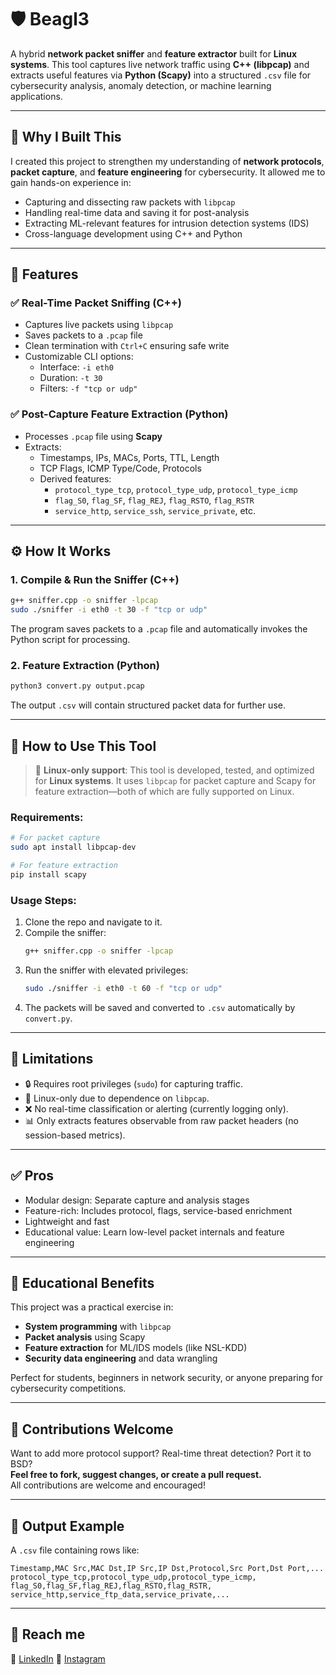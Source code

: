# 🛡️ Beagl3

A hybrid **network packet sniffer** and **feature extractor** built for **Linux systems**. This tool captures live network traffic using **C++ (libpcap)** and extracts useful features via **Python (Scapy)** into a structured `.csv` file for cybersecurity analysis, anomaly detection, or machine learning applications.

---

## 🎯 Why I Built This

I created this project to strengthen my understanding of **network protocols**, **packet capture**, and **feature engineering** for cybersecurity. It allowed me to gain hands-on experience in:

- Capturing and dissecting raw packets with `libpcap`
- Handling real-time data and saving it for post-analysis
- Extracting ML-relevant features for intrusion detection systems (IDS)
- Cross-language development using C++ and Python

---

## 📌 Features

### ✅ Real-Time Packet Sniffing (C++)
- Captures live packets using `libpcap`
- Saves packets to a `.pcap` file
- Clean termination with `Ctrl+C` ensuring safe write
- Customizable CLI options:
  - Interface: `-i eth0`
  - Duration: `-t 30`
  - Filters: `-f "tcp or udp"`

### ✅ Post-Capture Feature Extraction (Python)
- Processes `.pcap` file using **Scapy**
- Extracts:
  - Timestamps, IPs, MACs, Ports, TTL, Length
  - TCP Flags, ICMP Type/Code, Protocols
  - Derived features:
    - `protocol_type_tcp`, `protocol_type_udp`, `protocol_type_icmp`
    - `flag_S0`, `flag_SF`, `flag_REJ`, `flag_RSTO`, `flag_RSTR`
    - `service_http`, `service_ssh`, `service_private`, etc.

---

## ⚙️ How It Works

### 1. Compile & Run the Sniffer (C++)

```bash
g++ sniffer.cpp -o sniffer -lpcap
sudo ./sniffer -i eth0 -t 30 -f "tcp or udp"
```

The program saves packets to a `.pcap` file and automatically invokes the Python script for processing.

### 2. Feature Extraction (Python)

```bash
python3 convert.py output.pcap
```

The output `.csv` will contain structured packet data for further use.

---

## 🚀 How to Use This Tool

> 🐧 **Linux-only support**: This tool is developed, tested, and optimized for **Linux systems**. It uses `libpcap` for packet capture and Scapy for feature extraction—both of which are fully supported on Linux.

### Requirements:

```bash
# For packet capture
sudo apt install libpcap-dev

# For feature extraction
pip install scapy
```

### Usage Steps:

1. Clone the repo and navigate to it.
2. Compile the sniffer:
   ```bash
   g++ sniffer.cpp -o sniffer -lpcap
   ```
3. Run the sniffer with elevated privileges:
   ```bash
   sudo ./sniffer -i eth0 -t 60 -f "tcp or udp"
   ```
4. The packets will be saved and converted to `.csv` automatically by `convert.py`.

---

## 🛑 Limitations

- 🔒 Requires root privileges (`sudo`) for capturing traffic.
- 🐧 Linux-only due to dependence on `libpcap`.
- ❌ No real-time classification or alerting (currently logging only).
- 📊 Only extracts features observable from raw packet headers (no session-based metrics).

---

## ✅ Pros

- Modular design: Separate capture and analysis stages
- Feature-rich: Includes protocol, flags, service-based enrichment
- Lightweight and fast
- Educational value: Learn low-level packet internals and feature engineering

---

## 🧠 Educational Benefits

This project was a practical exercise in:

- **System programming** with `libpcap`
- **Packet analysis** using Scapy
- **Feature extraction** for ML/IDS models (like NSL-KDD)
- **Security data engineering** and data wrangling

Perfect for students, beginners in network security, or anyone preparing for cybersecurity competitions.

---

## 🤝 Contributions Welcome

Want to add more protocol support? Real-time threat detection? Port it to BSD?  
**Feel free to fork, suggest changes, or create a pull request.**  
All contributions are welcome and encouraged!

---

## 📄 Output Example

A `.csv` file containing rows like:

```csv
Timestamp,MAC Src,MAC Dst,IP Src,IP Dst,Protocol,Src Port,Dst Port,...
protocol_type_tcp,protocol_type_udp,protocol_type_icmp,
flag_S0,flag_SF,flag_REJ,flag_RSTO,flag_RSTR,
service_http,service_ftp_data,service_private,...
```

---

## 📡 Reach me
  
🔗 [LinkedIn](https://linkedin.com/in/debankan-mullick)
🔗 [Instagram](https://instagram.com/senor_debankan)
